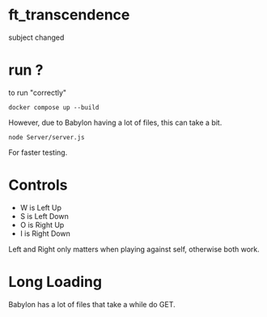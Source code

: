 # ft_transcendence
subject changed

# run ?
to run "correctly"
```
docker compose up --build
```
However, due to Babylon having a lot of files, this can take a bit.

```
node Server/server.js
```
For faster testing.

# Controls
* W is Left Up
* S is Left Down
* O is Right Up
* I is Right Down

Left and Right only matters when playing against self, otherwise both work.

# Long Loading
Babylon has a lot of files that take a while do GET.
